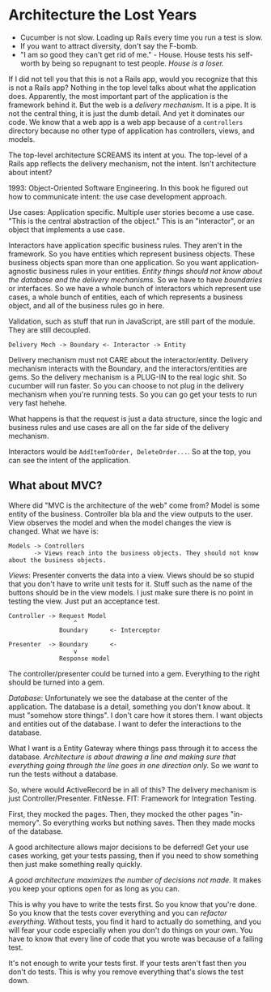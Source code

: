 # Architecture the Lost Years

- Cucumber is not slow. Loading up Rails every time you run a test is slow.
- If you want to attract diversity, don't say the F-bomb.
- "I am so good they can't get rid of me." - House. House tests his self-worth by being so repugnant to test people. *House is a loser.*

If I did not tell you that this is not a Rails app, would you recognize that this is not a Rails app? Nothing in the top level talks about what the application does. Apparently, the most important part of the application is the framework behind it. But the web is a *delivery mechanism*. It is a pipe. It is not the central thing, it is just the dumb detail. And yet it dominates our code. We know that a web app is a web app because of a `controllers` directory because no other type of application has controllers, views, and models.

The top-level architecture SCREAMS its intent at you. The top-level of a Rails app reflects the delivery mechanism, not the intent. Isn't architecture about intent?

1993: Object-Oriented Software Engineering. In this book he figured out how to communicate intent: the use case development approach.

Use cases: Application specific. Multiple user stories become a use case. "This is the central abstraction of the object." This is an "interactor", or an object that implements a use case.

Interactors have application specific business rules. They aren't in the framework. So you have entities which represent business objects. These business objects span more than one application. So you want application-agnostic business rules in your entities. *Entity things should not know about the database and the delivery mechanisms.* So we have to have *boundaries* or interfaces. So we have a whole bunch of interactors which represent use cases, a whole bunch of entities, each of which represents a business object, and all of the business rules go in here.

Validation, such as stuff that run in JavaScript, are still part of the module. They are still decoupled.

    Delivery Mech -> Boundary <- Interactor -> Entity

Delivery mechanism must not CARE about the interactor/entity. Delivery mechanism interacts with the Boundary, and the interactors/entities are gems. So the delivery mechanism is a PLUG-IN to the real logic shit. So cucumber will run faster. So you can choose to not plug in the delivery mechanism when you're running tests. So you can go get your tests to run very fast hehehe.

What happens is that the request is just a data structure, since the logic and business rules and use cases are all on the far side of the delivery mechanism.

Interactors would be `AddItemToOrder, DeleteOrder...`. So at the top, you can see the intent of the application.

## What about MVC?

Where did "MVC is the architecture of the web" come from? Model is some entity of the business. Controller bla bla and the view outputs to the user. View observes the model and when the model changes the view is changed. What we have is:

    Models -> Controllers
           -> Views reach into the business objects. They should not know about the business objects.

*Views*: Presenter converts the data into a view. Views should be so stupid that you don't have to write unit tests for it. Stuff such as the name of the buttons should be in the view models. I just make sure there is no point in testing the view. Just put an acceptance test.

    Controller -> Request Model
                      ^ 
                  Boundary      <- Interceptor

    Presenter  -> Boundary      <-
                      v
                  Response model

The controller/presenter could be turned into a gem. Everything to the right should be turned into a gem.

*Database*: Unfortunately we see the database at the center of the application. The database is a detail, something you don't know about. It must "somehow store things". I don't care how it stores them. I want objects and entities out of the database. I want to defer the interactions to the database.

What I want is a Entity Gateway where things pass through it to access the database. *Architecture is about drawing a line and making sure that everything going through the line goes in one direction only.* So we _want_ to run the tests without a database.

So, where would ActiveRecord be in all of this? The delivery mechanism is just Controller/Presenter. FitNesse. FIT: Framework for Integration Testing. 

First, they mocked the pages. Then, they mocked the other pages "in-memory". So everything works but nothing saves. Then they made mocks of the database.

A good architecture allows major decisions to be deferred! Get your use cases working, get your tests passing, then if you need to show something then just make something really quickly.

*A good architecture maximizes the number of decisions not made.* It makes you keep your options open for as long as you can.

This is why you have to write the tests first. So you know that you're done. So you know that the tests cover everything and you can _refactor everything_. Without tests, you find it hard to actually do something, and you will fear your code especially when you don't do things on your own. You have to know that every line of code that you wrote was because of a failing test.

It's not enough to write your tests first. If your tests aren't fast then you don't do tests. This is why you remove everything that's slows the test down.

